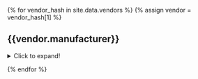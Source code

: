 {% for vendor_hash in site.data.vendors %}
  {% assign vendor = vendor_hash[1] %}

  ## {{vendor.manufacturer}}

  <details>
    <summary>Click to expand!</summary>
    {% include table.html data=vendor.kb %}
  </details>

{% endfor %}
